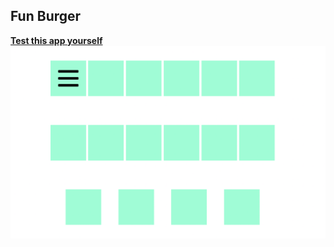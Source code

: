 ## Fun Burger

**[Test this app yourself](maykaltenev.github.io/fun-burger/)**
![fun-burger](./images/not-equal.png)
